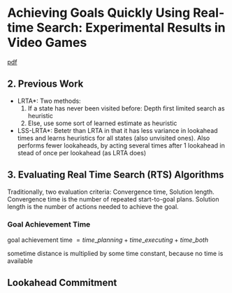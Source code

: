 Achieving Goals Quickly Using Real-time Search: Experimental Results in Video Games
===================================================================================

[pdf](realTimeSearch.pdf)

## 2. Previous Work

* LRTA\*: Two methods:
	1. If a state has never been visited before: Depth first limited search as
	   heuristic
	2. Else, use some sort of learned estimate as heuristic
* LSS-LRTA\*: Betetr than LRTA in that it has less variance in lookahead times
  and learns heuristics for all states (also unvisited ones). Also performs
  fewer lookaheads, by acting several times after 1 lookahead in stead of once
  per lookahead (as LRTA does)

## 3. Evaluating Real Time Search (RTS) Algorithms
Traditionally, two evaluation criteria: Convergence time, Solution length.
Convergence time is the number of repeated start-to-goal plans. Solution length
is the number of actions needed to achieve the goal.

### Goal Achievement Time
goal achievement time $= time\_{planning} + time\_{executing} + time\_{both}$

sometime distance is multiplied by some time constant, because no time is
available

## Lookahead Commitment

